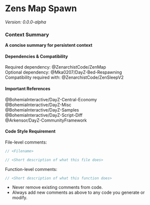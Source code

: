 # Zens Map Spawn  
*Version: 0.0.0-alpha*  

### Context Summary  
**A concise summary for persistent context**  

#### Dependencies & Compatibility  
Required dependency: @ZenarchistCode/ZenMap  
Optional dependency: @Mka0207/DayZ-Bed-Respawning  
Compatibility required with: @ZenarchistCode/ZenSleepV2  

#### Important References  
@BohemiaInteractive/DayZ-Central-Economy  
@BohemiaInteractive/DayZ-Misc  
@BohemiaInteractive/DayZ-Samples  
@BohemiaInteractive/DayZ-Script-Diff  
@Arkensor/DayZ-CommunityFramework  

#### Code Style Requirement  
File-level comments:  
```c
// <Filename>
```
```c
// <Short description of what this file does>
```
Function-level comments:  
```c
// <Short description of what this function does>
```
- Never remove existing comments from code.
- Always add new comments as above to any code you generate or modify.
